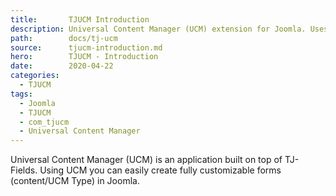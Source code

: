 ```yaml
---
title:       TJUCM Introduction
description: Universal Content Manager (UCM) extension for Joomla. Uses TJ-Fields for fields management.
path:        docs/tj-ucm
source:      tjucm-introduction.md
hero:        TJUCM - Introduction
date:        2020-04-22
categories:
  - TJUCM
tags:
  - Joomla
  - TJUCM
  - com_tjucm
  - Universal Content Manager
---
```



Universal Content Manager (UCM) is an application built on top of TJ-Fields.
Using UCM you can easily create fully customizable forms (content/UCM Type) in Joomla.

